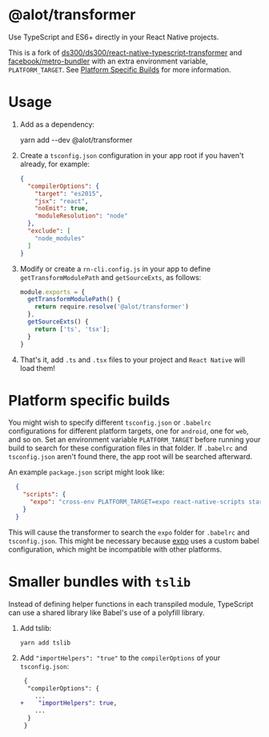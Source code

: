 # @alot/transformer

Use TypeScript and ES6+ directly in your React Native projects.

This is a fork of
[ds300/ds300/react-native-typescript-transformer](https://github.com/ds300/react-native-typescript-transformer/)
and [facebook/metro-bundler](https://github.com/facebook/metro-bundler) with an
extra environment variable, `PLATFORM_TARGET`. See <a
href="#platform-specific-builds">Platform Specific Builds</a> for more
information.

# Usage

 1. Add as a dependency:

       yarn add --dev @alot/transformer

 2. Create a `tsconfig.json` configuration in your app root if you haven't
    already, for example:

    ```json
    {
      "compilerOptions": {
        "target": "es2015",
        "jsx": "react",
        "noEmit": true,
        "moduleResolution": "node"
      },
      "exclude": [
        "node_modules"
      ]
    }
    ```

 3. Modify or create a `rn-cli.config.js` in your app to define
    `getTransformModulePath` and `getSourceExts`, as follows:

    ```js
    module.exports = {
      getTransformModulePath() {
        return require.resolve('@alot/transformer')
      },
      getSourceExts() {
        return ['ts', 'tsx'];
      }
    }
    ```

 4. That's it, add `.ts` and `.tsx` files to your project and `React Native`
    will load them!

# Platform specific builds

You might wish to specify different `tsconfig.json` or `.babelrc` configurations
for different platform targets, one for `android`, one for `web`, and so on. Set
an environment variable `PLATFORM_TARGET` before running your build to search
for these configuration files in that folder. If `.babelrc` and `tsconfig.json`
aren't found there, the app root will be searched afterward.

An example `package.json` script might look like:

```json
  {
    "scripts": {
      "expo": "cross-env PLATFORM_TARGET=expo react-native-scripts start --reset-cache"
    }
  }
```

This will cause the transformer to search the `expo` folder for `.babelrc` and
`tsconfig.json`. This might be necessary because
[expo](https://github.com/expo/expo-sdk) uses a custom babel configuration,
which might be incompatible with other platforms.


# Smaller bundles with `tslib`

Instead of defining helper functions in each transpiled module, TypeScript can
use a shared library like Babel's use of a polyfill library.

 1. Add tslib:

    `yarn add tslib`

 2. Add `"importHelpers": "true"` to the `compilerOptions` of your
    `tsconfig.json`:


    ```diff
     {
      "compilerOptions": {
        ...
    +    "importHelpers": true,
        ...
      }
     }
    ```
